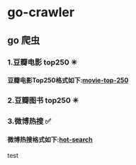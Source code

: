# go-crawler

## go 爬虫

### 1.豆瓣电影 top250 ✳

#### 豆瓣电影Top250格式如下:[movie-top-250](movie-top-250.csv)

### 2.豆瓣图书 top250 ✳

### 3.微博热搜 ✅

#### 微博热搜格式如下:[hot-search](hot-search.csv)

test
